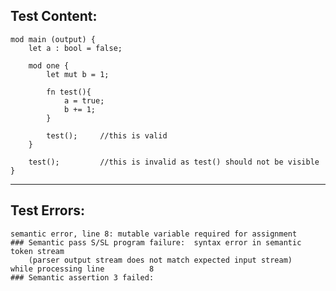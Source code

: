 
Test Content: 
-------------------------
```
mod main (output) {
    let a : bool = false;

    mod one {
        let mut b = 1;

        fn test(){
            a = true;
            b += 1;
        }

        test();     //this is valid
    }

    test();         //this is invalid as test() should not be visible
}
```
------------------------

Test Errors:
-------------------------
```
semantic error, line 8: mutable variable required for assignment
### Semantic pass S/SL program failure:  syntax error in semantic token stream
    (parser output stream does not match expected input stream)
while processing line          8
### Semantic assertion 3 failed: 
```

